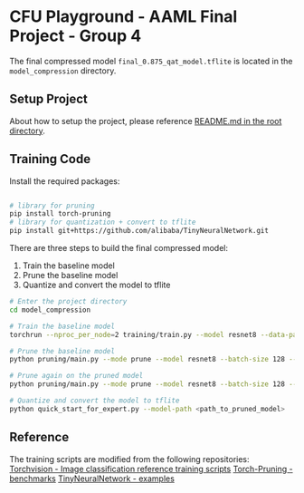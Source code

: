 # CFU Playground - AAML Final Project - Group 4

The final compressed model `final_0.875_qat_model.tflite` is located in the `model_compression` directory.

## Setup Project

About how to setup the project, please reference [README.md in the root directory](https://github.com/scott306lr/AAML_Final/blob/main/README.md).

## Training Code

Install the required packages:

```bash

# library for pruning
pip install torch-pruning 
# library for quantization + convert to tflite
pip install git+https://github.com/alibaba/TinyNeuralNetwork.git
```

There are three steps to build the final compressed model:

1. Train the baseline model
2. Prune the baseline model
3. Quantize and convert the model to tflite

```bash
# Enter the project directory
cd model_compression

# Train the baseline model
torchrun --nproc_per_node=2 training/train.py --model resnet8 --data-path ./cifar10 --opt adamw --batch-size 128 --lr 1e-2 --lr-scheduler cosineannealinglr --auto-augment ta_wide --lr-warmup-epochs 3 --lr-warmup-method linear --epochs 500 --weight-decay 1e-4 --norm-weight-decay 0.0 --label-smoothing 0.0 --mixup-alpha 0.0 --cutmix-alpha 0.0 --random-erase 0.0 --wandb --sync-bn

# Prune the baseline model
python pruning/main.py --mode prune --model resnet8 --batch-size 128 --dataset cifar10 --method group_sl --speed-up 1.2 --global-pruning --reg 1e-4 --total-epochs 100 --sl-total-epochs 5  --restore <path_to_trained_model> --wandb

# Prune again on the pruned model
python pruning/main.py --mode prune --model resnet8 --batch-size 128 --dataset cifar10 --method group_sl --speed-up 1.3 --global-pruning --reg 1e-4 --total-epochs 100 --sl-total-epochs 5 --restore <path_to_trained_model> --load-pruned <path_to_pruned_model> --wandb 

# Quantize and convert the model to tflite
python quick_start_for_expert.py --model-path <path_to_pruned_model>
```

## Reference
The training scripts are modified from the following repositories:
[Torchvision - Image classification reference training scripts](https://github.com/pytorch/vision/tree/main/references/classification)
[Torch-Pruning - benchmarks](https://github.com/VainF/Torch-Pruning/tree/master/benchmarks)
[TinyNeuralNetwork - examples](https://github.com/alibaba/TinyNeuralNetwork/tree/23b02a3f3fd57adaa303be4aaab313f9ab70f83e)

